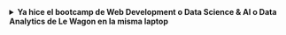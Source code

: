 <details>
    <summary>
        <strong>Ya hice el bootcamp de Web Development o Data Science & AI o Data Analytics de Le Wagon </em>en la misma laptop</em></strong>
    </summary>

Esto significa que ya has hecho el fork del repositorio GitHub lewagon/dotfiles pero tal vez la configuración para el nuevo bootcamp de Data Analytics no estaba lista en ese momento. Actualicémoslo. **Pide a un TA que te acompañe en los siguientes pasos.**
